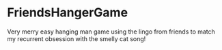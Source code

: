# FriendsHangerGame
Very merry easy hanging man game using the lingo from friends to match my recurrent obsession with the smelly cat song!
